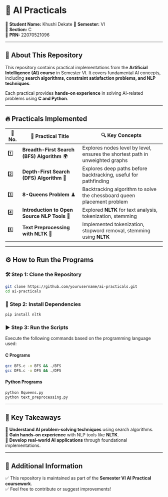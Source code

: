 # 🤖 AI Practicals  

🔹 **Student Name:** Khushi Dekate
🔹 **Semester:** VI  
🔹 **Section:** C  
🔹 **PRN:** 22070521096

---

## 📌 About This Repository  
This repository contains practical implementations from the **Artificial Intelligence (AI) course** in Semester VI. It covers fundamental AI concepts, including **search algorithms, constraint satisfaction problems, and NLP techniques**.  

Each practical provides **hands-on experience** in solving AI-related problems using **C and Python**.  

---

## 🔥 Practicals Implemented  

| 🔢 No. | 📌 Practical Title | 🔍 Key Concepts |
|--------|------------------|---------------|
| 1️⃣ | **Breadth-First Search (BFS) Algorithm** 🌍 | Explores nodes level by level, ensures the shortest path in unweighted graphs |
| 2️⃣ | **Depth-First Search (DFS) Algorithm** 🔎 | Explores deep paths before backtracking, useful for pathfinding |
| 3️⃣ | **8-Queens Problem** ♟️ | Backtracking algorithm to solve the chessboard queen placement problem |
| 4️⃣ | **Introduction to Open Source NLP Tools** 📖 | Explored **NLTK** for text analysis, tokenization, stemming |
| 5️⃣ | **Text Preprocessing with NLTK** 📝 | Implemented tokenization, stopword removal, stemming using **NLTK** |

---

## ⚙️ How to Run the Programs  

### 🛠️ Step 1: Clone the Repository  
```bash
git clone https://github.com/yourusername/ai-practicals.git
cd ai-practicals
```  

### 🔗 Step 2: Install Dependencies  
```bash
pip install nltk
```  

### ▶️ Step 3: Run the Scripts  
Execute the following commands based on the programming language used:  

#### **C Programs**  
```bash
gcc BFS.c -o BFS && ./BFS
gcc DFS.c -o DFS && ./DFS
```  

#### **Python Programs**  
```bash
python 8queens.py
python text_preprocessing.py
```  

---

## 🎯 Key Takeaways  
📌 **Understand AI problem-solving techniques** using search algorithms.  
📌 **Gain hands-on experience** with NLP tools like **NLTK**.  
📌 **Develop real-world AI applications** through foundational implementations.  

---

## 📢 Additional Information  
✅ This repository is maintained as part of the **Semester VI AI Practical coursework**.  
✅ Feel free to contribute or suggest improvements!  
